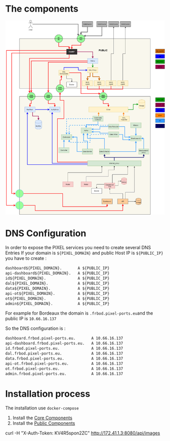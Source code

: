 # The components

![alt text](./technical-architecture.png "Technical Architecture Diagram")

# DNS Configuration
In order to expose the PIXEL services you need to create several DNS Entries
If your domain is ```${PIXEL_DOMAIN}``` and public Host IP is ```${PUBLIC_IP}``` you have to create :
```
dashboard${PIXEL_DOMAIN}.       A ${PUBLIC_IP}
api-dashboard${PIXEL_DOMAIN}.   A ${PUBLIC_IP}
id${PIXEL_DOMAIN}.              A ${PUBLIC_IP}
dal${PIXEL_DOMAIN}.             A ${PUBLIC_IP}
data${PIXEL_DOMAIN}.            A ${PUBLIC_IP}
api-ot${PIXEL_DOMAIN}.          A ${PUBLIC_IP}
ot${PIXEL_DOMAIN}.              A ${PUBLIC_IP}
admin${PIXEL_DOMAIN}.           A ${PUBLIC_IP}
```

For example for Bordeaux the domain is ```.frbod.pixel-ports.eu```and the public IP is ```10.66.16.137```

So the DNS configuration is :

```
dashboard.frbod.pixel-ports.eu.       A 10.66.16.137
api-dashboard.frbod.pixel-ports.eu.   A 10.66.16.137
id.frbod.pixel-ports.eu.              A 10.66.16.137
dal.frbod.pixel-ports.eu.             A 10.66.16.137
data.frbod.pixel-ports.eu.            A 10.66.16.137
api-ot.frbod.pixel-ports.eu.          A 10.66.16.137
ot.frbod.pixel-ports.eu.              A 10.66.16.137
admin.frbod.pixel-ports.eu.           A 10.66.16.137
```


# Installation process
The installation use ```docker-compose```

1. Install the [Core Components](docker/core/README.md)
2. Install the [Public Components](docker/public/README.md)


curl -H "X-Auth-Token: KV4R5spon2ZC" http://172.41.1.3:8080/api/images